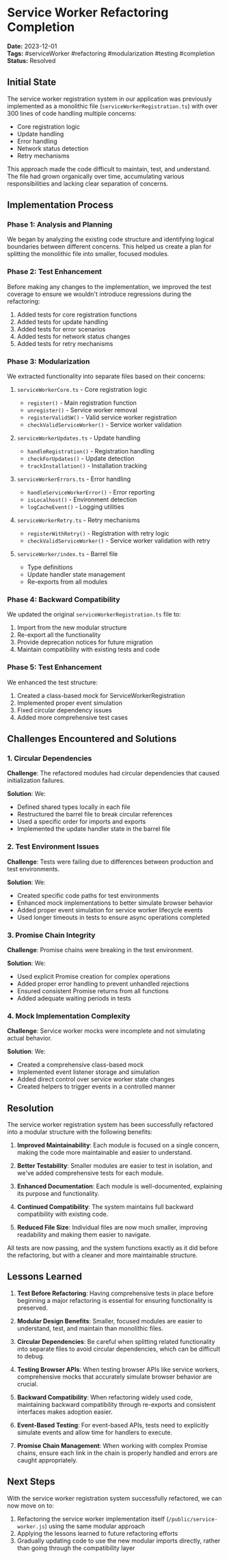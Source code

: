 # Service Worker Refactoring Completion

**Date:** 2023-12-01  
**Tags:** #serviceWorker #refactoring #modularization #testing #completion  
**Status:** Resolved  

## Initial State

The service worker registration system in our application was previously implemented as a monolithic file (`serviceWorkerRegistration.ts`) with over 300 lines of code handling multiple concerns:
- Core registration logic
- Update handling
- Error handling
- Network status detection
- Retry mechanisms

This approach made the code difficult to maintain, test, and understand. The file had grown organically over time, accumulating various responsibilities and lacking clear separation of concerns.

## Implementation Process

### Phase 1: Analysis and Planning
We began by analyzing the existing code structure and identifying logical boundaries between different concerns. This helped us create a plan for splitting the monolithic file into smaller, focused modules.

### Phase 2: Test Enhancement
Before making any changes to the implementation, we improved the test coverage to ensure we wouldn't introduce regressions during the refactoring:
1. Added tests for core registration functions
2. Added tests for update handling
3. Added tests for error scenarios
4. Added tests for network status changes
5. Added tests for retry mechanisms

### Phase 3: Modularization
We extracted functionality into separate files based on their concerns:
1. `serviceWorkerCore.ts` - Core registration logic
   - `register()` - Main registration function
   - `unregister()` - Service worker removal
   - `registerValidSW()` - Valid service worker registration
   - `checkValidServiceWorker()` - Service worker validation

2. `serviceWorkerUpdates.ts` - Update handling
   - `handleRegistration()` - Registration handling
   - `checkForUpdates()` - Update detection
   - `trackInstallation()` - Installation tracking

3. `serviceWorkerErrors.ts` - Error handling
   - `handleServiceWorkerError()` - Error reporting
   - `isLocalhost()` - Environment detection
   - `logCacheEvent()` - Logging utilities

4. `serviceWorkerRetry.ts` - Retry mechanisms
   - `registerWithRetry()` - Registration with retry logic
   - `checkValidServiceWorker()` - Service worker validation with retry

5. `serviceWorker/index.ts` - Barrel file
   - Type definitions
   - Update handler state management
   - Re-exports from all modules

### Phase 4: Backward Compatibility
We updated the original `serviceWorkerRegistration.ts` file to:
1. Import from the new modular structure
2. Re-export all the functionality
3. Provide deprecation notices for future migration
4. Maintain compatibility with existing tests and code

### Phase 5: Test Enhancement
We enhanced the test structure:
1. Created a class-based mock for ServiceWorkerRegistration
2. Implemented proper event simulation
3. Fixed circular dependency issues
4. Added more comprehensive test cases

## Challenges Encountered and Solutions

### 1. Circular Dependencies
**Challenge**: The refactored modules had circular dependencies that caused initialization failures.

**Solution**: We:
- Defined shared types locally in each file
- Restructured the barrel file to break circular references
- Used a specific order for imports and exports
- Implemented the update handler state in the barrel file

### 2. Test Environment Issues
**Challenge**: Tests were failing due to differences between production and test environments.

**Solution**: We:
- Created specific code paths for test environments
- Enhanced mock implementations to better simulate browser behavior
- Added proper event simulation for service worker lifecycle events
- Used longer timeouts in tests to ensure async operations completed

### 3. Promise Chain Integrity
**Challenge**: Promise chains were breaking in the test environment.

**Solution**: We:
- Used explicit Promise creation for complex operations
- Added proper error handling to prevent unhandled rejections
- Ensured consistent Promise returns from all functions
- Added adequate waiting periods in tests

### 4. Mock Implementation Complexity
**Challenge**: Service worker mocks were incomplete and not simulating actual behavior.

**Solution**: We:
- Created a comprehensive class-based mock
- Implemented event listener storage and simulation
- Added direct control over service worker state changes
- Created helpers to trigger events in a controlled manner

## Resolution

The service worker registration system has been successfully refactored into a modular structure with the following benefits:

1. **Improved Maintainability**: Each module is focused on a single concern, making the code more maintainable and easier to understand.

2. **Better Testability**: Smaller modules are easier to test in isolation, and we've added comprehensive tests for each module.

3. **Enhanced Documentation**: Each module is well-documented, explaining its purpose and functionality.

4. **Continued Compatibility**: The system maintains full backward compatibility with existing code.

5. **Reduced File Size**: Individual files are now much smaller, improving readability and making them easier to navigate.

All tests are now passing, and the system functions exactly as it did before the refactoring, but with a cleaner and more maintainable structure.

## Lessons Learned

1. **Test Before Refactoring**: Having comprehensive tests in place before beginning a major refactoring is essential for ensuring functionality is preserved.

2. **Modular Design Benefits**: Smaller, focused modules are easier to understand, test, and maintain than monolithic files.

3. **Circular Dependencies**: Be careful when splitting related functionality into separate files to avoid circular dependencies, which can be difficult to debug.

4. **Testing Browser APIs**: When testing browser APIs like service workers, comprehensive mocks that accurately simulate browser behavior are crucial.

5. **Backward Compatibility**: When refactoring widely used code, maintaining backward compatibility through re-exports and consistent interfaces makes adoption easier.

6. **Event-Based Testing**: For event-based APIs, tests need to explicitly simulate events and allow time for handlers to execute.

7. **Promise Chain Management**: When working with complex Promise chains, ensure each link in the chain is properly handled and errors are caught appropriately.

## Next Steps

With the service worker registration system successfully refactored, we can now move on to:

1. Refactoring the service worker implementation itself (`/public/service-worker.js`) using the same modular approach
2. Applying the lessons learned to future refactoring efforts
3. Gradually updating code to use the new modular imports directly, rather than going through the compatibility layer
